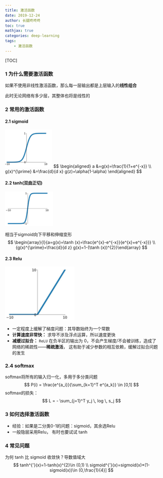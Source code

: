 ```yaml
---
title: 激活函数
date: 2019-12-24
author: 长腿咚咚咚
toc: true
mathjax: true
categories: deep-learning
tags:
	- 激活函数
---
```


[TOC]



### 1 为什么需要激活函数

如果不使用非线性激活函数，那么每一层输出都是上层输入的**线性组合**

此时无论网络有多少层，其整体也将是线性的



### 2 常用的激活函数

#### 2.1 sigmoid

<img src="%E6%BF%80%E6%B4%BB%E5%87%BD%E6%95%B0/00630Defly1g2x34jlnrrj306g0590st.jpg" alt="image" style="zoom: 67%;" />
$$
\begin{aligned} a &=g(x)=\frac{1}{1+e^{-x}} \\ g(x)^{\prime} &=\frac{d}{d x} g(z)=\alpha(1-\alpha) \end{aligned}
$$

#### 2.2 tanh(双曲正切)

<img src="%E6%BF%80%E6%B4%BB%E5%87%BD%E6%95%B0/00630Defly1g2x355gdkij306k04q0sr.jpg" alt="image" style="zoom:67%;" />

相当于sigmoid向下平移和伸缩变形
$$
\begin{array}{l}{a=g(x)=\tanh (x)=\frac{e^{x}-e^{-x}}{e^{x}+e^{-x}}} \\ {g(x)^{\prime}=\frac{d}{d z} g(x)=1-(\tanh (x))^{2}}\end{array}
$$

#### 2.3 Relu

![00630Defly1g2x3f01a0gj306d04xmx7](%E6%BF%80%E6%B4%BB%E5%87%BD%E6%95%B0/00630Defly1g2x3f01a0gj306d04xmx7.jpg)

- 一定程度上缓解了梯度问题：其导数始终为一个常数
- **计算速度非常快：** 求导不涉及浮点运算，所以速度更快
- **减缓过拟合：** `ReLU` 在负半区的输出为 0，不会产生梯度/不会被训练，造成了网络的稀疏性——**稀疏激活**， 这有助于减少参数的相互依赖，缓解过拟合问题的发生

### 2.4 softmax

softmax将所有的输入归一化，多用于多分类问题
$$
P(i) = \frac{e^{a_i}}{\sum_{k=1}^T e^{a_k}} \in [0,1]
$$
softmax的损失：
$$
L = - \sum_{j=1}^T y_j \, log \, s_j
$$


### 3 如何选择激活函数

- 经验：如果是二分类0-1的问题：sigmoid，其余选Relu
- 一般隐层采用Relu， 有时也要试试 tanh



### 4 常见问题

为何 tanh 比 sigmoid 收敛快？导数值域大
$$
tanh^{'}(x)=1-tanh(x)^{2}\in (0,1) \\
sigmoid^{'}(x)=sigmoid(x)*(1-sigmoid(x))\in (0,\frac{1}{4}]
$$














